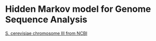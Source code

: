 # Hidden Markov model for Genome Sequence Analysis

[S. cerevisiae chromosome III from NCBI](https://www.ncbi.nlm.nih.gov/genome/gdv/browser/genome/?id=GCF_000146045.2)
